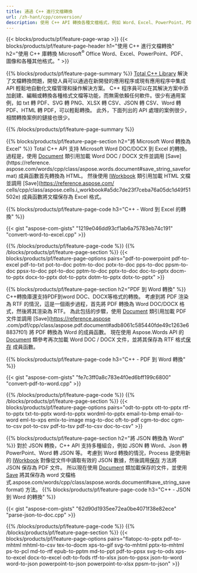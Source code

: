 ```yaml
---
title: 通過 C++ 進行文檔轉換 
url: /zh-hant/cpp/conversion/
description: 使用 C++ API 轉換各種文檔格式，例如 Word、Excel、PowerPoint、PDF、JSON、圖像等。 
---
```


{{< blocks/products/pf/feature-page-wrap >}}
{{< blocks/products/pf/feature-page-header h1="使用 C++ 進行文檔轉換" h2="使用 C++ 庫轉換 Microsoft<sup>&reg;</sup> Office Word、Excel、PowerPoint、PDF、圖像和各種其他格式。" >}}

{{% blocks/products/pf/feature-page-summary %}}
[Total C++ Library](https://products.aspose.com/total/cpp/) 解決了文檔轉換問題，開發人員可以通過在新開發的應用程序或現有應用程序中集成 API 輕鬆地自動化文檔管理和操作解決方案。 C++ 程序員可以在其解決方案中添加創建、編輯或轉換各種格式文檔等功能，而無需依賴任何軟件。很少有通用案例，如 txt 轉 PDF、SVG 轉 PNG、XLSX 轉 CSV、JSON 轉 CSV、Word 轉 PDF、HTML 轉 PDF，可以輕鬆轉換。 此外，下面列出的 API 處理的案例很少，相關轉換案例的鏈接也很少。 

{{% /blocks/products/pf/feature-page-summary  %}}

{{% blocks/products/pf/feature-page-section  h2="將 Microsoft Word 轉換為 Excel" %}}
Total C++ API 支持 Microsoft Word DOC/DOCX 到 Excel 的轉換。  過程是，使用 [Document](https://reference.aspose.com/words/cpp/class/aspose.words.document) 類引用加載 Word DOC / DOCX 文件並調用 [Save](https://reference. aspose.com/words/cpp/class/aspose.words.document#save_string_saveformat) 成員函數首先轉換為 HTML。 然後使用 [IWorkbook](https://reference.aspose.com/cells/cpp/class/aspose.cells.i_workbook) 類引用加載 HTML 文檔並調用 [Save](https://reference.aspose.com/ cells/cpp/class/aspose.cells.i_workbook#a5dc7de23f7ceba76a05dc1d49f51502e) 成員函數將文檔保存為 Excel 格式。 

{{% blocks/products/pf/feature-page-code h3="C++ - Word 到 Excel 的轉換" %}}

{{< gist "aspose-com-gists" "1219e046dd93cf1ab6a75783eb74c191" "convert-word-to-excel.cpp" >}}

{{% /blocks/products/pf/feature-page-code  %}}
{{% /blocks/products/pf/feature-page-section %}}
{{< blocks/products/pf/feature-page-options pairs="pdf-to-powerpoint pdf-to-excel pdf-to-txt pot-to-doc potm-to-doc potx-to-doc pps-to-doc ppsm-to-doc ppsx-to-doc ppt-to-doc pptm-to-doc pptx-to-doc  doc-to-pptx docm-to-pptx docx-to-pptx dot-to-pptx dotm-to-pptx dotx-to-pptx" >}}

{{% blocks/products/pf/feature-page-section  h2="PDF 到 Word 轉換" %}}
C++轉換庫還支持PDF到word DOC、DOCX等格式的轉換。 考慮到將 PDF 渲染為 RTF 的情況，這是一個兩步過程，首先將 PDF 轉換為 Word DOC/DOCX 格式，然後將其渲染為 RTF。 為此包括的步驟，使用 [Document](https://reference.aspose.com/pdf/cpp/class/aspose.pdf.document) 類引用加載 PDF 文件並調用 [Save](https://reference.aspose .com/pdf/cpp/class/aspose.pdf.document#adb8061c585440fde49c1263e68837f01) 將 PDF 轉換為 Word 的成員函數。 現在使用 Aspose.Words API 的 [Document](https://reference.aspose.com/words/cpp/class/aspose.words.document) 類參考再次加載 Word DOC / DOCX 文件，並將其保存為 RTF 格式[保存](https://reference.aspose.com/words/cpp/class/aspose.words.document#save_stream_saveformat) 成員函數。

{{% blocks/products/pf/feature-page-code h3="C++ - PDF 到 Word 轉換" %}}

{{< gist "aspose-com-gists" "fe7c3ff0a8c783e4f0ed6bff199c6800" "convert-pdf-to-word.cpp" >}}

{{% /blocks/products/pf/feature-page-code  %}}
{{% /blocks/products/pf/feature-page-section %}}
{{< blocks/products/pf/feature-page-options pairs="odt-to-pptx ott-to-pptx rtf-to-pptx txt-to-pptx word-to-pptx wordml-to-pptx email-to-bmp email-to-word eml-to-xps emlx-to-image msg-to-doc oft-to-pdf cgm-to-doc cgm-to-csv pot-to-csv pdf-to-tsv pdf-to-csv doc-to-csv" >}}

{{% blocks/products/pf/feature-page-section  h2="將 JSON 轉換為 Word" %}}
對於 JSON 轉換，C++ API 支持多種組合，例如 JSON 轉 Word、Json 轉 PowerPoint、Word 轉 JSON 等。 考慮到 Word 轉換的情況，Process 是使用新的 [IWorkbook](https://reference.aspose.com/cells/cpp/class/aspose.cells.i_workbook) 對像從文件中讀取有效的 JSON 數據，然後調用[保存](https://reference.aspose.com/cells/cpp/class/aspose.cells.i_workbook#a9460f52a2dec8f4bf623a4905167d997) 方法將 JSON 保存為 PDF 文件。 所以現在使用 [Document](https://reference.aspose.com/words/cpp/class/aspose.words.document) 類加載保存的文件，並使用 [Save](https://reference) 將其保存為 word 文檔格式.aspose.com/words/cpp/class/aspose.words.document#save_string_saveformat) 方法。
{{% blocks/products/pf/feature-page-code h3="C++ - JSON 到 Word 的轉換" %}}

{{< gist "aspose-com-gists" "62d90d1935ee72ea0be4071f38e82ece" "parse-json-to-doc.cpp" >}}


{{% /blocks/products/pf/feature-page-code  %}}
{{% /blocks/products/pf/feature-page-section %}}
{{< blocks/products/pf/feature-page-options pairs="flatopc-to-pptx pdf-to-mhtml mhtml-to-csv tex-to-docm xps-to-gif svg-to-mhtml pptx-to-mhtml ps-to-pcl md-to-rtf epub-to-pptm md-to-ppt pdf-to-ppsx svg-to-ods xps-to-excel docx-to-excel odt-to-fods rtf-to-xlsx json-to-ppsx json-to-word word-to-json powerpoint-to-json powerpoint-to-xlsx ppsm-to-json" >}}